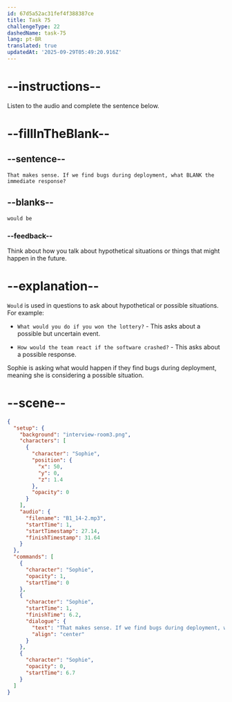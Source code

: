 ```yaml
---
id: 67d5a52ac31fef4f388387ce
title: Task 75
challengeType: 22
dashedName: task-75
lang: pt-BR
translated: true
updatedAt: '2025-09-29T05:49:20.916Z'
---
```


<!-- (audio) Sophie: That makes sense. If we find bugs during deployment, what would be the immediate response? -->

# --instructions--

Listen to the audio and complete the sentence below.

# --fillInTheBlank--

## --sentence--

`That makes sense. If we find bugs during deployment, what BLANK the immediate response?`

## --blanks--

`would be`

### --feedback--

Think about how you talk about hypothetical situations or things that might happen in the future.

# --explanation--

`Would` is used in questions to ask about hypothetical or possible situations. For example:

- `What would you do if you won the lottery?` - This asks about a possible but uncertain event.

- `How would the team react if the software crashed?` - This asks about a possible response.

Sophie is asking what would happen if they find bugs during deployment, meaning she is considering a possible situation.

# --scene--

```json
{
  "setup": {
    "background": "interview-room3.png",
    "characters": [
      {
        "character": "Sophie",
        "position": {
          "x": 50,
          "y": 0,
          "z": 1.4
        },
        "opacity": 0
      }
    ],
    "audio": {
      "filename": "B1_14-2.mp3",
      "startTime": 1,
      "startTimestamp": 27.14,
      "finishTimestamp": 31.64
    }
  },
  "commands": [
    {
      "character": "Sophie",
      "opacity": 1,
      "startTime": 0
    },
    {
      "character": "Sophie",
      "startTime": 1,
      "finishTime": 6.2,
      "dialogue": {
        "text": "That makes sense. If we find bugs during deployment, what would be the immediate response?",
        "align": "center"
      }
    },
    {
      "character": "Sophie",
      "opacity": 0,
      "startTime": 6.7
    }
  ]
}
```
